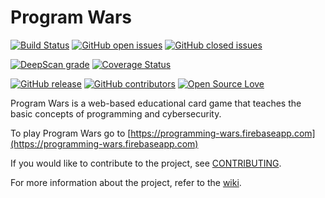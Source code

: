 # Program Wars
[![Build Status](https://travis-ci.org/johnanvik/program-wars.svg?branch=master)](https://travis-ci.org/johnanvik/program-wars)
[![GitHub open issues](https://img.shields.io/github/issues-raw/johnanvik/program-wars.svg)](https://github.com/johnanvik/program-wars/issues)
[![GitHub closed issues](https://img.shields.io/github/issues-closed-raw/johnanvik/program-wars.svg)](https://github.com/johnanvik/program-wars/issues)

[![DeepScan grade](https://deepscan.io/api/projects/2681/branches/18539/badge/grade.svg)](https://deepscan.io/dashboard#view=project&pid=2681&bid=18539)
[![Coverage Status](https://coveralls.io/repos/github/johnanvik/program-wars/badge.svg?branch=master)](https://coveralls.io/github/johnanvik/program-wars?branch=master)

[![GitHub release](https://img.shields.io/github/release/johnanvik/program-wars.svg)](https://github.com/johnanvik/program-wars/releases/latest)
[![GitHub contributors](https://img.shields.io/github/contributors/johnanvik/program-wars.svg)](https://github.com/johnanvik/program-wars/graphs/contributors)
[![Open Source Love](https://badges.frapsoft.com/os/gpl/gpl.svg?v=102)](https://github.com/johnanvik/open-source-badge/)

Program Wars is a web-based educational card game that teaches the basic concepts of programming and cybersecurity.

To play Program Wars go to [https://programming-wars.firebaseapp.com](https://programming-wars.firebaseapp.com)

If you would like to contribute to the project, see [CONTRIBUTING](CONTRIBUTING.md).

For more information about the project, refer to the [wiki](https://github.com/johnanvik/program-wars/wiki).

